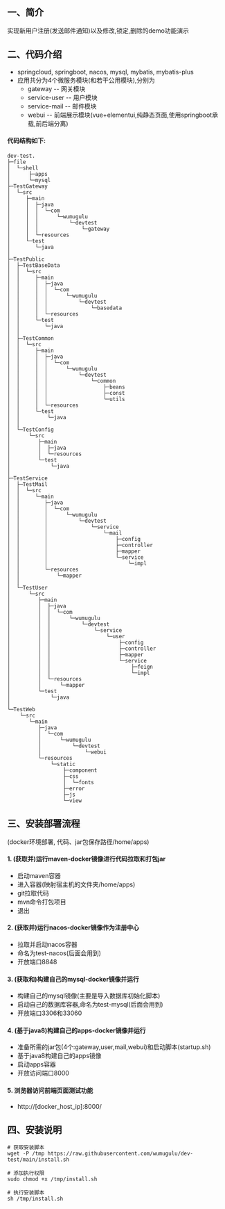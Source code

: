 ## 一、简介
 实现新用户注册(发送邮件通知)以及修改,锁定,删除的demo功能演示

## 二、代码介绍
  * springcloud, springboot, nacos, mysql, mybatis, mybatis-plus
  * 应用共分为4个微服务模块(和若干公用模块),分别为
    - gateway -- 网关模块
    - service-user -- 用户模块
    - service-mail -- 邮件模块
    - webui -- 前端展示模块(vue+elementui,纯静态页面,使用springboot承载,前后端分离)
    
#### 代码结构如下:
```shell
dev-test.
├─file
│  └─shell
│      ├─apps
│      └─mysql
├─TestGateway
│  └─src
│     ├─main
│     │  ├─java
│     │  │  └─com
│     │  │      └─wumugulu
│     │  │          └─devtest
│     │  │              └─gateway
│     │  └─resources
│     └─test
│        └─java
│
├─TestPublic
│  ├─TestBaseData
│  │  └─src
│  │     ├─main
│  │     │  ├─java
│  │     │  │  └─com
│  │     │  │      └─wumugulu
│  │     │  │          └─devtest
│  │     │  │              └─basedata
│  │     │  └─resources
│  │     └─test
│  │        └─java
│  │
│  ├─TestCommon
│  │  └─src
│  │     ├─main
│  │     │  ├─java
│  │     │  │  └─com
│  │     │  │      └─wumugulu
│  │     │  │          └─devtest
│  │     │  │              └─common
│  │     │  │                  ├─beans
│  │     │  │                  ├─const
│  │     │  │                  └─utils
│  │     │  └─resources
│  │     └─test
│  │         └─java
│  │
│  └─TestConfig
│      └─src
│         ├─main
│         │  ├─java
│         │  └─resources
│         └─test
│             └─java
│
├─TestService
│  ├─TestMail
│  │  └─src
│  │     └─main
│  │        ├─java
│  │        │  └─com
│  │        │      └─wumugulu
│  │        │          └─devtest
│  │        │              └─service
│  │        │                  └─mail
│  │        │                      ├─config
│  │        │                      ├─controller
│  │        │                      ├─mapper
│  │        │                      └─service
│  │        │                          └─impl
│  │        └─resources
│  │            └─mapper
│  │
│  └─TestUser
│      └─src
│         ├─main
│         │  ├─java
│         │  │  └─com
│         │  │      └─wumugulu
│         │  │          └─devtest
│         │  │              └─service
│         │  │                  └─user
│         │  │                      ├─config
│         │  │                      ├─controller
│         │  │                      ├─mapper
│         │  │                      └─service
│         │  │                          ├─feign
│         │  │                          └─impl
│         │  └─resources
│         │      └─mapper
│         └─test
│             └─java
│
└─TestWeb
    └─src
       └─main
          ├─java
          │  └─com
          │      └─wumugulu
          │          └─devtest
          │              └─webui
          └─resources
              └─static
                  ├─component
                  ├─css
                  │  └─fonts
                  ├─error
                  ├─js
                  └─view

```
    

## 三、安装部署流程
(docker环境部署, 代码、jar包保存路径/home/apps)

#### 1. (获取并)运行maven-docker镜像进行代码拉取和打包jar
* 启动maven容器
* 进入容器(映射宿主机的文件夹/home/apps)
* git拉取代码
* mvn命令打包项目
* 退出
    
#### 2. (获取并)运行nacos-docker镜像作为注册中心
* 拉取并启动nacos容器
* 命名为test-nacos(后面会用到)
* 开放端口8848

#### 3. (获取和)构建自己的mysql-docker镜像并运行
* 构建自己的mysql镜像(主要是导入数据库初始化脚本)
* 启动自己的数据库容器,命名为test-mysql(后面会用到)
* 开放端口3306和33060

#### 4. (基于java8)构建自己的apps-docker镜像并运行
* 准备所需的jar包(4个:gateway,user,mail,webui)和启动脚本(startup.sh)
* 基于java8构建自己的apps镜像
* 启动apps容器
* 开放访问端口8000

#### 5. 浏览器访问前端页面测试功能
* http://[docker_host_ip]:8000/

## 四、安装说明
```shell
# 获取安装脚本
wget -P /tmp https://raw.githubusercontent.com/wumugulu/dev-test/main/install.sh

# 添加执行权限 
sudo chmod +x /tmp/install.sh

# 执行安装脚本
sh /tmp/install.sh
```

